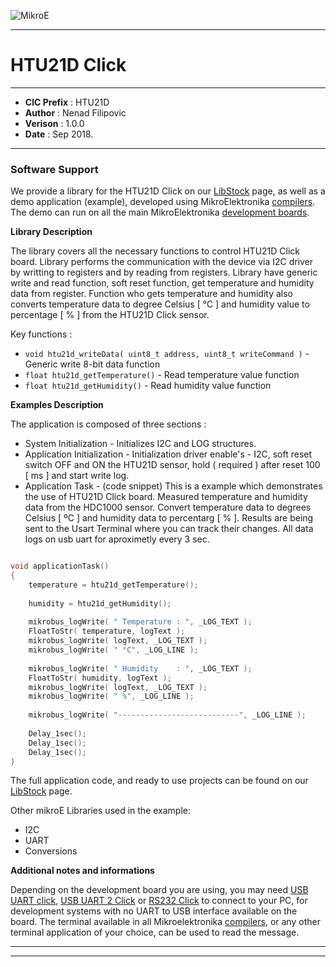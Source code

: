 ![MikroE](http://www.mikroe.com/img/designs/beta/logo_small.png)

---

# HTU21D Click

---

- **CIC Prefix**  : HTU21D
- **Author**      : Nenad Filipovic
- **Verison**     : 1.0.0
- **Date**        : Sep 2018.

---

### Software Support

We provide a library for the HTU21D Click on our [LibStock](https://libstock.mikroe.com/projects/view/1133/htu21d-click-example) 
page, as well as a demo application (example), developed using MikroElektronika 
[compilers](http://shop.mikroe.com/compilers). The demo can run on all the main 
MikroElektronika [development boards](http://shop.mikroe.com/development-boards).

**Library Description**

The library covers all the necessary functions to control HTU21D Click board. 
Library performs the communication with the device via I2C driver by writting to registers and by reading from registers.
Library have generic write and read function, soft reset function, get temperature and humidity data from register. 
Function who gets temperature and humidity also converts temperature data to degree Celsius [ °C ] and humidity value to percentage [ % ]
from the HTU21D Click sensor.

Key functions :

- ``` void htu21d_writeData( uint8_t address, uint8_t writeCommand ) ``` - Generic write 8-bit data function
- ``` float htu21d_getTemperature() ``` - Read temperature value function
- ``` float htu21d_getHumidity() ``` - Read humidity value function

**Examples Description**

The application is composed of three sections :

- System Initialization - Initializes I2C and LOG structures.
- Application Initialization - Initialization driver enable's - I2C,
     soft reset switch OFF and ON the HTU21D sensor,
     hold ( required ) after reset 100 [ ms ] and start write log.
- Application Task - (code snippet) This is a example which demonstrates the use of HTU21D Click board.
     Measured temperature and humidity data from the HDC1000 sensor.
     Convert temperature data to degrees Celsius [ ºC ] and
     humidity data to percentarg [ % ].
     Results are being sent to the Usart Terminal where you can track their changes.
     All data logs on usb uart for aproximetly every 3 sec.


```.c

void applicationTask()
{
    temperature = htu21d_getTemperature();
    
    humidity = htu21d_getHumidity();
    
    mikrobus_logWrite( " Temperature : ", _LOG_TEXT );
    FloatToStr( temperature, logText );
    mikrobus_logWrite( logText, _LOG_TEXT );
    mikrobus_logWrite( " °C", _LOG_LINE );
    
    mikrobus_logWrite( " Humidity    : ", _LOG_TEXT );
    FloatToStr( humidity, logText );
    mikrobus_logWrite( logText, _LOG_TEXT );
    mikrobus_logWrite( " %", _LOG_LINE );
    
    mikrobus_logWrite( "---------------------------", _LOG_LINE );
    
    Delay_1sec();
    Delay_1sec();
    Delay_1sec();
}

```



The full application code, and ready to use projects can be found on our 
[LibStock](https://libstock.mikroe.com/projects/view/1133/htu21d-click-example) page.

Other mikroE Libraries used in the example:

- I2C
- UART
- Conversions

**Additional notes and informations**

Depending on the development board you are using, you may need 
[USB UART click](http://shop.mikroe.com/usb-uart-click), 
[USB UART 2 Click](http://shop.mikroe.com/usb-uart-2-click) or 
[RS232 Click](http://shop.mikroe.com/rs232-click) to connect to your PC, for 
development systems with no UART to USB interface available on the board. The 
terminal available in all Mikroelektronika 
[compilers](http://shop.mikroe.com/compilers), or any other terminal application 
of your choice, can be used to read the message.

---
---
